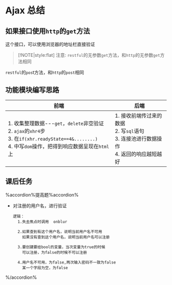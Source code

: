 # Ajax 总结

## 如果接口使用`http`的`get`方法

这个接口，可以使用浏览器的地址栏直接验证        

> [!NOTE|style:flat]
> 注意: `restful`的无参数`get`方法，和`http`的无参数`get`方法相同

`restful`的`pos`t方法，和`http`的`post`相同

## 功能模块编写思路

| 前端 | 后端 |
| --- | --- |
| 1. 收集整理数据---`get`，`delete`非空验证 <br>2. `ajax`的`xhr4`步 <br>3. 在`if(xhr.readyState==4&........)` <br> 4. 中写`dom`操作，把得到响应数据呈现在`html`上 | 1. 接收前端传过来的数据<br> 2. 写`sql`语句<br> 3. 连接池进行数据操作 <br> 4. 返回的响应越短越好 |

## 课后任务

%accordion%提高题%accordion%
- 对注册的用户名，进行验证
  ```
  逻辑：
    1.失去焦点时调用  onblur

    2.如果查到有这个用户名，说明当前用户名不可用
      如果没有查到这个用户名，说明当前用户名可以注册

    3.要创建要给bool的变量，当次变量为true的时候
      可以注册，为false的时候不可以注册

    4.用户名不可用，为false,两次输入密码不一致为false
      某一个字段为空，为false
  ```
%/accordion%
